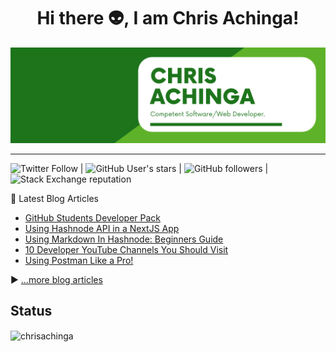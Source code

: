 <h1 align="center">
Hi there 👽, I am Chris Achinga!
</h1>

![chris-achinga](cover.png)

<hr />

![Twitter Follow](https://img.shields.io/twitter/follow/achinga_chris?style=social) | ![GitHub User's stars](https://img.shields.io/github/stars/ChrisAchinga?style=social) | ![GitHub followers](https://img.shields.io/github/followers/ChrisAchinga?style=social) | ![Stack Exchange reputation](https://img.shields.io/stackexchange/stackoverflow/r/11450095)

📘 Latest Blog Articles

<!-- BLOG-POST-LIST:START -->
- [GitHub Students Developer Pack](https://chrisdevcode.hashnode.dev/github-students-developer-pack)
- [Using Hashnode API in a NextJS App](https://chrisdevcode.hashnode.dev/using-hashnode-api-in-a-nextjs-app)
- [Using Markdown In Hashnode: Beginners Guide](https://chrisdevcode.hashnode.dev/using-markdown-in-hashnode-beginners-guide)
- [10 Developer YouTube Channels You Should Visit](https://chrisdevcode.hashnode.dev/10-developer-youtube-channels-you-should-visit)
- [Using Postman Like a Pro!](https://chrisdevcode.hashnode.dev/using-postman-like-a-pro)
<!-- BLOG-POST-LIST:END -->

▶ [...more blog articles](https://chrisdevcode.hashnode.dev/)

## Status

<p><img align="center" src="https://github-readme-streak-stats.herokuapp.com/?user=chrisachinga&" alt="chrisachinga" /></p>
